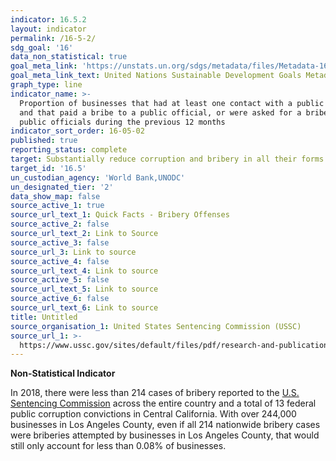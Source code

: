 ```yaml
---
indicator: 16.5.2
layout: indicator
permalink: /16-5-2/
sdg_goal: '16'
data_non_statistical: true
goal_meta_link: 'https://unstats.un.org/sdgs/metadata/files/Metadata-16-05-02.pdf'
goal_meta_link_text: United Nations Sustainable Development Goals Metadata (pdf 1361kB)
graph_type: line
indicator_name: >-
  Proportion of businesses that had at least one contact with a public official
  and that paid a bribe to a public official, or were asked for a bribe by those
  public officials during the previous 12 months
indicator_sort_order: 16-05-02
published: true
reporting_status: complete
target: Substantially reduce corruption and bribery in all their forms
target_id: '16.5'
un_custodian_agency: 'World Bank,UNODC'
un_designated_tier: '2'
data_show_map: false
source_active_1: true
source_url_text_1: Quick Facts - Bribery Offenses
source_active_2: false
source_url_text_2: Link to Source
source_active_3: false
source_url_3: Link to source
source_active_4: false
source_url_text_4: Link to source
source_active_5: false
source_url_text_5: Link to source
source_active_6: false
source_url_text_6: Link to source
title: Untitled
source_organisation_1: United States Sentencing Commission (USSC)
source_url_1: >-
  https://www.ussc.gov/sites/default/files/pdf/research-and-publications/quick-facts/Bribery_FY18.pdf
---
```

**Non-Statistical Indicator**

In 2018, there were less than 214 cases of bribery reported to the [U.S. Sentencing Commission](https://www.ussc.gov/sites/default/files/pdf/research-and-publications/quick-facts/Bribery_FY18.pdf) across the entire country and a total of 13 federal public corruption convictions in Central California. With over 244,000 businesses in Los Angeles County, even if all 214 nationwide bribery cases were briberies attempted by businesses in Los Angeles County, that would still only account for less than 0.08% of businesses.
